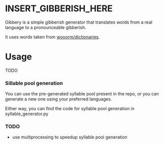 # INSERT_GIBBERISH_HERE

Gibbery is a simple gibberish generator that translates words from a real language to a pronounceable gibberish.

It uses words taken from [wooorm/dictionaries](https://github.com/wooorm/dictionaries/tree/master/dictionaries).

# Usage

TODO

### Sillable pool generation

You can use the pre-generated syllable pool present in the repo, or you can generate a new one using your preferred languages.

Either way, you can find the code for syllable pool generation in syllable_generator.py

### TODO

- use multiprocessing to speedup syllable pool generation